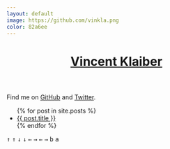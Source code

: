```yaml
---
layout: default
image: https://github.com/vinkla.png
color: 82a6ee
---
```


<header class="header">
  <h1><a href="{{ site.github.owner_url }}" title="View Vincent's GitHub profile page">Vincent Klaiber</a></h1>
</header><!-- /header -->

<article class="post">
  <p>Find me on <a href="{{ site.github.owner_url }}" title="Vincent on GitHub">GitHub</a> and <a href="https://twitter.com/vnkla" title="Vincent on Twitter">Twitter</a>.</p>

  <ul>
    {% for post in site.posts %}
      <li>
        <a href="{{ post.url }}">{{ post.title }}</a>
      </li>
    {% endfor %}
  </ul>
</article><!-- /post -->

<div class="konami">
   <kbd>&#8593;</kbd>
   <kbd>&#8593;</kbd>
   <kbd>&#8595;</kbd>
   <kbd>&#8595;</kbd>
   <kbd>&#8592;</kbd>
   <kbd>&#8594;</kbd>
   <kbd>&#8592;</kbd>
   <kbd>&#8594;</kbd>
   <kbd>b</kbd>
   <kbd>a</kbd>
</div><!-- /konami -->
